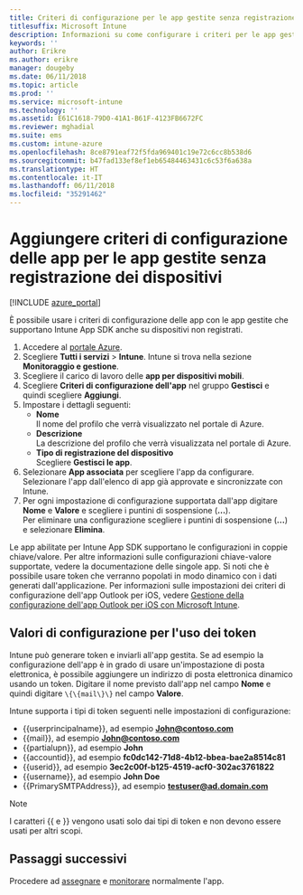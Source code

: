 ```yaml
---
title: Criteri di configurazione per le app gestite senza registrazione dei dispositivi
titlesuffix: Microsoft Intune
description: Informazioni su come configurare i criteri per le app gestite senza registrazione dei dispositivi.
keywords: ''
author: Erikre
ms.author: erikre
manager: dougeby
ms.date: 06/11/2018
ms.topic: article
ms.prod: ''
ms.service: microsoft-intune
ms.technology: ''
ms.assetid: E61C1618-79D0-41A1-B61F-4123FB6672FC
ms.reviewer: mghadial
ms.suite: ems
ms.custom: intune-azure
ms.openlocfilehash: 8ce8791eaf72f5fda969401c19e72c6cc8b538d6
ms.sourcegitcommit: b47fad133ef8ef1eb65484463431c6c53f6a638a
ms.translationtype: HT
ms.contentlocale: it-IT
ms.lasthandoff: 06/11/2018
ms.locfileid: "35291462"
---
```

# <a name="add-app-configuration-policies-for-managed-apps-without-device-enrollment"></a>Aggiungere criteri di configurazione delle app per le app gestite senza registrazione dei dispositivi

[!INCLUDE [azure_portal](./includes/azure_portal.md)]

È possibile usare i criteri di configurazione delle app con le app gestite che supportano Intune App SDK anche su dispositivi non registrati. 

1. Accedere al [portale Azure](https://portal.azure.com).
2. Scegliere **Tutti i servizi** > **Intune**. Intune si trova nella sezione **Monitoraggio e gestione**.
3. Scegliere il carico di lavoro delle **app per dispositivi mobili**.
4. Scegliere **Criteri di configurazione dell'app** nel gruppo **Gestisci** e quindi scegliere **Aggiungi**.
5. Impostare i dettagli seguenti:
    - **Nome**  
      Il nome del profilo che verrà visualizzato nel portale di Azure.
    - **Descrizione**  
      La descrizione del profilo che verrà visualizzata nel portale di Azure.
    - **Tipo di registrazione del dispositivo**  
      Scegliere **Gestisci le app**.
6. Selezionare **App associata** per scegliere l'app da configurare. Selezionare l'app dall'elenco di app già approvate e sincronizzate con Intune.
7. Per ogni impostazione di configurazione supportata dall'app digitare **Nome** e **Valore** e scegliere i puntini di sospensione (**...**).  
    Per eliminare una configurazione scegliere i puntini di sospensione (**...**) e selezionare **Elimina**.  
    
Le app abilitate per Intune App SDK supportano le configurazioni in coppie chiave/valore. Per altre informazioni sulle configurazioni chiave-valore supportate, vedere la documentazione delle singole app. Si noti che è possibile usare token che verranno popolati in modo dinamico con i dati generati dall'applicazione. Per informazioni sulle impostazioni dei criteri di configurazione dell'app Outlook per iOS, vedere [Gestione della configurazione dell'app Outlook per iOS con Microsoft Intune](https://technet.microsoft.com/en-us/library/mt813789(v=exchg.150).aspx).

## <a name="configuration-values-for-using-tokens"></a>Valori di configurazione per l'uso dei token

Intune può generare token e inviarli all'app gestita. Se ad esempio la configurazione dell'app è in grado di usare un'impostazione di posta elettronica, è possibile aggiungere un indirizzo di posta elettronica dinamico usando un token. Digitare il nome previsto dall'app nel campo **Nome** e quindi digitare `\{\{mail\}\}` nel campo **Valore**.

Intune supporta i tipi di token seguenti nelle impostazioni di configurazione:

- \{\{userprincipalname\}\}, ad esempio **John@contoso.com**
- \{\{mail\}\}, ad esempio **John@contoso.com**
- \{\{partialupn\}\}, ad esempio **John**
- \{\{accountid\}\}, ad esempio **fc0dc142-71d8-4b12-bbea-bae2a8514c81**
- \{\{userid\}\}, ad esempio **3ec2c00f-b125-4519-acf0-302ac3761822**
- \{\{username\}\}, ad esempio **John Doe**
- \{\{PrimarySMTPAddress\}\}, ad esempio **testuser@ad.domain.com** 


> [!Note]  
> I caratteri \{\{ e \}\} vengono usati solo dai tipi di token e non devono essere usati per altri scopi.

## <a name="next-steps"></a>Passaggi successivi

Procedere ad [assegnare](apps-deploy.md) e [monitorare](apps-monitor.md) normalmente l'app.
